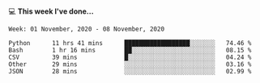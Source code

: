 💻 **This week I've done...**

<!--START_SECTION:waka-->
```text
Week: 01 November, 2020 - 08 November, 2020

Python      11 hrs 41 mins      ██████████████████░░░░░░░   74.46 % 
Bash        1 hr 16 mins        ██░░░░░░░░░░░░░░░░░░░░░░░   08.15 % 
CSV         39 mins             █░░░░░░░░░░░░░░░░░░░░░░░░   04.24 % 
Other       29 mins             ░░░░░░░░░░░░░░░░░░░░░░░░░   03.16 % 
JSON        28 mins             ░░░░░░░░░░░░░░░░░░░░░░░░░   02.99 %
```
<!--END_SECTION:waka-->
